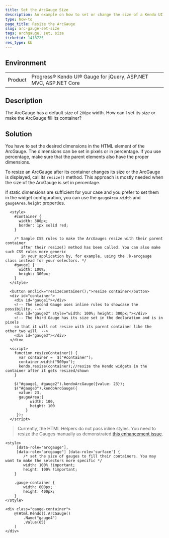 ```yaml
---
title: Set the ArcGauge Size
description: An example on how to set or change the size of a Kendo UI ArcGauge for jQuery.
type: how-to
page_title: Resize the ArcGauge 
slug: arc-gauge-set-size
tags: archgauge, set, size
ticketid: 1418725
res_type: kb
---
```


## Environment

<table>
    <tbody>
	    <tr>
	    	<td>Product</td>
	    	<td>Progress® Kendo UI® Gauge for jQuery, ASP.NET MVC, ASP.NET Core</td>
	    </tr>
    </tbody>
</table>


## Description

The ArcGauge has a default size of `200px` width. How can I set its size or make the ArcGauge fill its container?

## Solution

You have to set the desired dimensions in the HTML element of the ArcGauge. The dimensions can be set in pixels or in percentage. If you use percentage, make sure that the parent elements also have the proper dimensions.

To resize an ArcGauge after its container changes its size or the ArcGauge is displayed, call its `resize()` method. This approach is mostly needed when the size of the ArcGauge is set in percentage.

If static dimensions are sufficient for your case and you prefer to set them in the widget configuration, you can use the `gaugeArea.width` and `gaugeArea.height` properties.

```dojo
  <style>
    #container {
      width: 300px;
      border: 1px solid red;
    }

    /* Sample CSS rules to make the ArcGauges resize with their parent container
       after their resize() method has been called. You can also make such CSS rules more generic
       in your application by, for example, using the .k-arcgauge class instead for your selectors. */
    #gauge1 {
      width: 100%;
      height: 300px;
    }
  </style>

  <button onclick="resizeContainer();">resize container</button>
  <div id="container">
    <div id="gauge1"></div>
    <!-- The second Gauge uses inline rules to showcase the possibility. -->
    <div id="gauge2" style="width: 100%; height: 300px;"></div>
    <!-- The third Gauge has its size set in the declaration and is in pixels
    so that it will not resize with its parent container like the other two will. -->
    <div id="gauge3"></div>
  </div>

  <script>
    function resizeContainer() {
      var container =  $("#container");
      container.width("500px");
      kendo.resize(container);//resize the Kendo widgets in the container after it gets resized/shown
    }

    $("#gauge1, #gauge2").kendoArcGauge({value: 23});
    $("#gauge3").kendoArcGauge({
      value: 23,
      gaugeArea:{
           width: 100,
           height: 100
         }
     });
  </script>
```

> Currently, the HTML Helpers do not pass inline styles. You need to resize the Gauges manually as demonstrated [this enhancement issue](https://github.com/telerik/kendo-ui-core/issues/5192).

```
<style>
	 [data-role="arcgauge"],
	 [data-role="arcgauge"] [data-role='surface'] {
		/* set the size of gauges to fill their containers. You may want to make the selectors more specific */
		width: 100% !important;
		height: 100% !important;
	}

	.gauge-container {
		width: 600px;
		height: 400px;
	}
</style>

<div class="gauge-container">
	@(Html.Kendo().ArcGauge()
		.Name("gauge4")
		.Value(65)
	)
</div>
```

